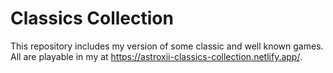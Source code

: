 # Classics Collection

This repository includes my version of some classic and well known games. All are playable in my at https://astroxii-classics-collection.netlify.app/.

